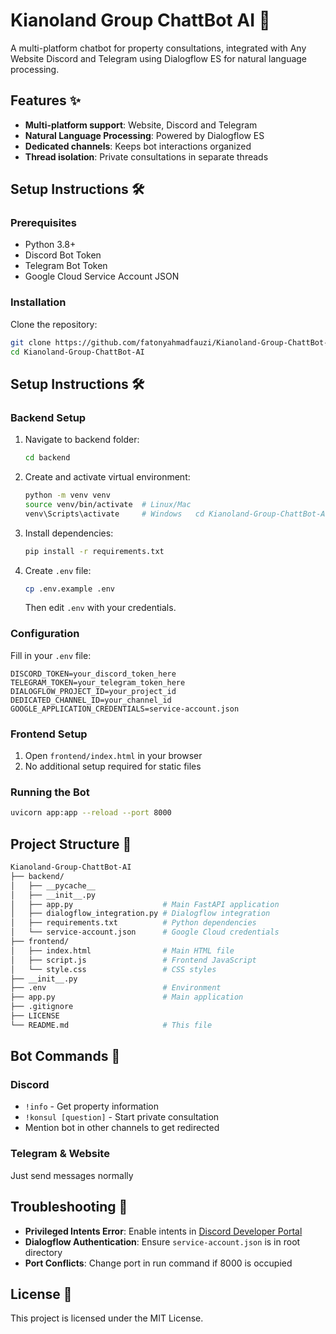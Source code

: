 # Kianoland Group ChattBot AI 🤖

A multi-platform chatbot for property consultations, integrated with Any Website Discord and Telegram using Dialogflow ES for natural language processing.

## Features ✨

- **Multi-platform support**: Website, Discord and Telegram
- **Natural Language Processing**: Powered by Dialogflow ES
- **Dedicated channels**: Keeps bot interactions organized
- **Thread isolation**: Private consultations in separate threads

## Setup Instructions 🛠️

### Prerequisites

- Python 3.8+
- Discord Bot Token
- Telegram Bot Token
- Google Cloud Service Account JSON

### Installation

Clone the repository:

```bash
git clone https://github.com/fatonyahmadfauzi/Kianoland-Group-ChattBot-AI.git
cd Kianoland-Group-ChattBot-AI
```

## Setup Instructions 🛠️

### Backend Setup

1. Navigate to backend folder:
   ```bash
   cd backend
   ```
2. Create and activate virtual environment:
   ```bash
   python -m venv venv
   source venv/bin/activate  # Linux/Mac
   venv\Scripts\activate     # Windows   cd Kianoland-Group-ChattBot-AI
   ```
3. Install dependencies:
   ```bash
   pip install -r requirements.txt
   ```
4. Create `.env` file:
   ```bash
   cp .env.example .env
   ```
   Then edit `.env` with your credentials.

### Configuration

Fill in your `.env` file:

```env
DISCORD_TOKEN=your_discord_token_here
TELEGRAM_TOKEN=your_telegram_token_here
DIALOGFLOW_PROJECT_ID=your_project_id
DEDICATED_CHANNEL_ID=your_channel_id
GOOGLE_APPLICATION_CREDENTIALS=service-account.json
```

### Frontend Setup

1. Open `frontend/index.html` in your browser
2. No additional setup required for static files

### Running the Bot

```bash
uvicorn app:app --reload --port 8000
```

## Project Structure 📁

```bash
Kianoland-Group-ChattBot-AI
├── backend/
│   ├── __pycache__
│   ├── __init__.py
│   ├── app.py                    # Main FastAPI application
│   ├── dialogflow_integration.py # Dialogflow integration
│   ├── requirements.txt          # Python dependencies
│   └── service-account.json      # Google Cloud credentials
├── frontend/
│   ├── index.html                # Main HTML file
│   ├── script.js                 # Frontend JavaScript
│   └── style.css                 # CSS styles
├── __init__.py
├── .env                          # Environment
├── app.py                        # Main application
├── .gitignore
├── LICENSE
└── README.md                     # This file
```

## Bot Commands 🤖

### Discord

- `!info` - Get property information
- `!konsul [question]` - Start private consultation
- Mention bot in other channels to get redirected

### Telegram & Website

Just send messages normally

## Troubleshooting 🔧

- **Privileged Intents Error**: Enable intents in [Discord Developer Portal](https://discord.com/developers)
- **Dialogflow Authentication**: Ensure `service-account.json` is in root directory
- **Port Conflicts**: Change port in run command if 8000 is occupied

## License 📄

This project is licensed under the MIT License.
